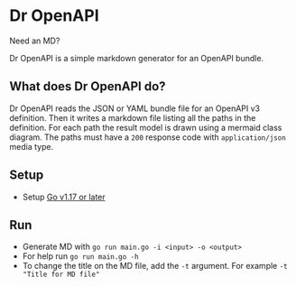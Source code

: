 # Dr OpenAPI

Need an MD?

Dr OpenAPI is a simple markdown generator for an OpenAPI bundle.

## What does Dr OpenAPI do?

Dr OpenAPI reads the JSON or YAML bundle file for an OpenAPI v3 definition.
Then it writes a markdown file listing all the paths in the definition.
For each path the result model is drawn using a mermaid class diagram.
The paths must have a `200` response code with `application/json` media type.

## Setup

- Setup [Go v1.17 or later](https://go.dev/dl/)

## Run

- Generate MD with `go run main.go -i <input> -o <output>`
- For help run `go run main.go -h`
- To change the title on the MD file, add the `-t` argument.
  For example `-t "Title for MD file"`
